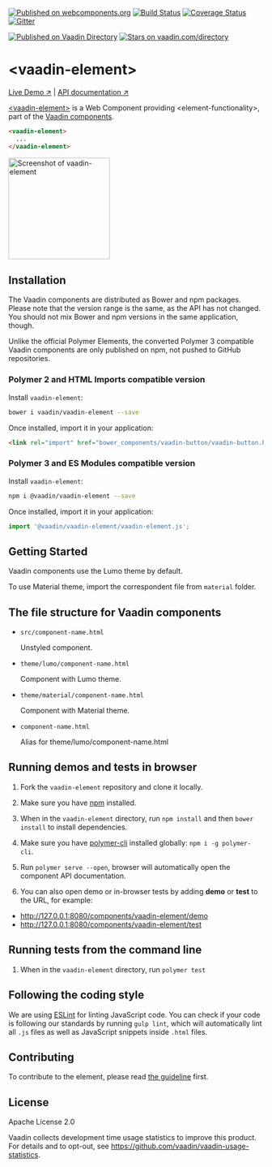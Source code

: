 [![Published on webcomponents.org](https://img.shields.io/badge/webcomponents.org-published-blue.svg)](https://www.webcomponents.org/element/vaadin/vaadin-element)
[![Build Status](https://travis-ci.org/vaadin/vaadin-element.svg?branch=master)](https://travis-ci.org/vaadin/vaadin-element)
[![Coverage Status](https://coveralls.io/repos/github/vaadin/vaadin-element/badge.svg?branch=master)](https://coveralls.io/github/vaadin/vaadin-element?branch=master)
[![Gitter](https://badges.gitter.im/Join%20Chat.svg)](https://gitter.im/vaadin/web-components?utm_source=badge&utm_medium=badge&utm_campaign=pr-badge)

 [![Published on Vaadin  Directory](https://img.shields.io/badge/Vaadin%20Directory-published-00b4f0.svg)](https://vaadin.com/directory/component/vaadinvaadin-element)
[![Stars on vaadin.com/directory](https://img.shields.io/vaadin-directory/star/vaadin-element-directory-urlidentifier.svg)](https://vaadin.com/directory/component/vaadinvaadin-element)


# &lt;vaadin-element&gt;

[Live Demo ↗](https://vaadin.com/components/vaadin-element/html-examples)
|
[API documentation ↗](https://vaadin.com/components/vaadin-element/html-api)


[&lt;vaadin-element&gt;](https://vaadin.com/components/vaadin-element) is a Web Component providing &lt;element-functionality&gt;, part of the [Vaadin components](https://vaadin.com/components).

<!--
```
<custom-element-demo>
  <template>
    <script src="../webcomponentsjs/webcomponents-lite.js"></script>
    <link rel="import" href="vaadin-element.html">
    <next-code-block></next-code-block>
  </template>
</custom-element-demo>
```
-->
```html
<vaadin-element>
  ...
</vaadin-element>
```

[<img src="https://raw.githubusercontent.com/vaadin/vaadin-element/master/screenshot.png" width="200" alt="Screenshot of vaadin-element">](https://vaadin.com/components/vaadin-element)


## Installation

The Vaadin components are distributed as Bower and npm packages.
Please note that the version range is the same, as the API has not changed.
You should not mix Bower and npm versions in the same application, though.

Unlike the official Polymer Elements, the converted Polymer 3 compatible Vaadin components
are only published on npm, not pushed to GitHub repositories.

### Polymer 2 and HTML Imports compatible version

Install `vaadin-element`:

```sh
bower i vaadin/vaadin-element --save
```

Once installed, import it in your application:

```html
<link rel="import" href="bower_components/vaadin-button/vaadin-button.html">
```
### Polymer 3 and ES Modules compatible version


Install `vaadin-element`:

```sh
npm i @vaadin/vaadin-element --save
```

Once installed, import it in your application:

```js
import '@vaadin/vaadin-element/vaadin-element.js';
```

## Getting Started

Vaadin components use the Lumo theme by default.

To use Material theme, import the correspondent file from `material` folder.

## The file structure for Vaadin components

- `src/component-name.html`

  Unstyled component.

- `theme/lumo/component-name.html`

  Component with Lumo theme.

- `theme/material/component-name.html`

  Component with Material theme.

- `component-name.html`

  Alias for theme/lumo/component-name.html


## Running demos and tests in browser

1. Fork the `vaadin-element` repository and clone it locally.

1. Make sure you have [npm](https://www.npmjs.com/) installed.

1. When in the `vaadin-element` directory, run `npm install` and then `bower install` to install dependencies.

1. Make sure you have [polymer-cli](https://www.npmjs.com/package/polymer-cli) installed globally: `npm i -g polymer-cli`.

1. Run `polymer serve --open`, browser will automatically open the component API documentation.

1. You can also open demo or in-browser tests by adding **demo** or **test** to the URL, for example:

  - http://127.0.0.1:8080/components/vaadin-element/demo
  - http://127.0.0.1:8080/components/vaadin-element/test


## Running tests from the command line

1. When in the `vaadin-element` directory, run `polymer test`


## Following the coding style

We are using [ESLint](http://eslint.org/) for linting JavaScript code. You can check if your code is following our standards by running `gulp lint`, which will automatically lint all `.js` files as well as JavaScript snippets inside `.html` files.


## Contributing

  To contribute to the element, please read [the guideline](https://github.com/vaadin/vaadin-core/blob/master/CONTRIBUTING.md) first.


## License

Apache License 2.0

Vaadin collects development time usage statistics to improve this product. For details and to opt-out, see https://github.com/vaadin/vaadin-usage-statistics.
